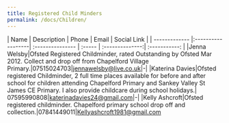 ```yaml
---
title: Registered Child Minders
permalink: /docs/Children/
---
```


| Name | Description        | Phone  | Email           | Social Link     |
| ------------- |:------------------| :--------------- | :----- | :--------------:| :-----------: |
|Jenna Welsby|Ofsted Registered Childminder, rated Outstanding by Ofsted Mar 2012. Collect and drop off from Chapelford Village Primary.|07515024703|[jennawelsby@live.co.uk](malto:jennawelsby@live.co.uk)|-|
|Katerina Davies|Ofsted registered Childminder, 2 full time places available for before and after school for children attending Chapelford Primary and Sankey Valley St James CE Primary. I also provide childcare during school holidays.| 07595990808|[katerinadavies24@gmail.com](mailto:katerinadavies24@gmail.com)|-|
|Kelly Ashcroft|Ofsted registered childminder. Chapelford primary school drop off and collection.|07841449011|[Kellyashcroft1981@gmail.com](mailto:Kellyashcroft1981@gmail.com)
